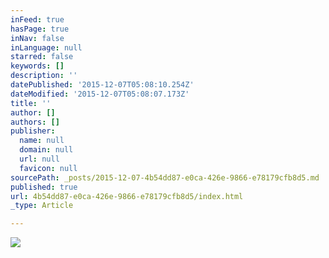 ```yaml
---
inFeed: true
hasPage: true
inNav: false
inLanguage: null
starred: false
keywords: []
description: ''
datePublished: '2015-12-07T05:08:10.254Z'
dateModified: '2015-12-07T05:08:07.173Z'
title: ''
author: []
authors: []
publisher:
  name: null
  domain: null
  url: null
  favicon: null
sourcePath: _posts/2015-12-07-4b54dd87-e0ca-426e-9866-e78179cfb8d5.md
published: true
url: 4b54dd87-e0ca-426e-9866-e78179cfb8d5/index.html
_type: Article

---
```

![](https://the-grid-user-content.s3-us-west-2.amazonaws.com/723b7d7a-8af3-46e2-a106-5045a0c5bd51.jpg)